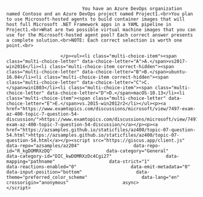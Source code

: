 <p class="card-text">
							
								You have an Azure DevOps organization named Contoso and an Azure DevOps project named Project1.<br>You plan to use Microsoft-hosted agents to build container images that will host full Microsoft .NET Framework apps in a YAML pipeline in Project1.<br>What are two possible virtual machine images that you can use for the Microsoft-hosted agent pool? Each correct answer presents a complete solution.<br>NOTE: Each correct selection is worth one point.<br>
							
						</p><ul><li class="multi-choice-item"><span class="multi-choice-letter" data-choice-letter="A">A.</span>vs2017-win2016</li><li class="multi-choice-item correct-hidden"><span class="multi-choice-letter" data-choice-letter="B">B.</span>ubuntu-16.04</li><li class="multi-choice-item correct-hidden"><span class="multi-choice-letter" data-choice-letter="C">C.</span>win1803</li><li class="multi-choice-item"><span class="multi-choice-letter" data-choice-letter="D">D.</span>macOS-10.13</li><li class="multi-choice-item"><span class="multi-choice-letter" data-choice-letter="E">E.</span>vs.2015-win2012r2</li></ul><p><a href="https://www.examtopics.com/discussions/microsoft/view/7497-exam-az-400-topic-7-question-54-discussion/">https://www.examtopics.com/discussions/microsoft/view/7497-exam-az-400-topic-7-question-54-discussion/</a></p><p><a href="https://azsamples.github.io/staticfiles/az400/topic-07-question-54.html">https://azsamples.github.io/staticfiles/az400/topic-07-question-54.html</a></p><script src="https://giscus.app/client.js"                    data-repo="azsamples/az204"                    data-repo-id="R_kgDOMRXzDQ"                    data-category="General"                    data-category-id="DIC_kwDOMRXzDc4Cgi27"                    data-mapping="pathname"                    data-strict="1"                    data-reactions-enabled="0"                    data-emit-metadata="0"                    data-input-position="bottom"                    data-theme="preferred_color_scheme"                    data-lang="en"                    crossorigin="anonymous"                    async>                    </script>
